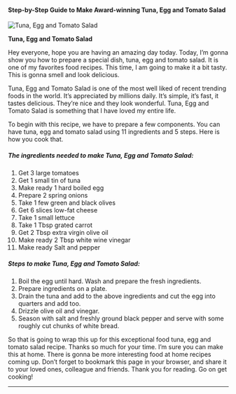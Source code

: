             

#### Step-by-Step Guide to Make Award-winning Tuna, Egg and Tomato Salad

![Tuna, Egg and Tomato Salad](https://img-global.cpcdn.com/recipes/2453100_e35aa6c07241edc8/751x532cq70/tuna-egg-and-tomato-salad-recipe-main-photo.jpg)

**Tuna, Egg and Tomato Salad**

Hey everyone, hope you are having an amazing day today. Today, I’m gonna show you how to prepare a special dish, tuna, egg and tomato salad. It is one of my favorites food recipes. This time, I am going to make it a bit tasty. This is gonna smell and look delicious.

Tuna, Egg and Tomato Salad is one of the most well liked of recent trending foods in the world. It’s appreciated by millions daily. It’s simple, it’s fast, it tastes delicious. They’re nice and they look wonderful. Tuna, Egg and Tomato Salad is something that I have loved my entire life.

To begin with this recipe, we have to prepare a few components. You can have tuna, egg and tomato salad using 11 ingredients and 5 steps. Here is how you cook that.

##### The ingredients needed to make Tuna, Egg and Tomato Salad:

1.  Get 3 large tomatoes
2.  Get 1 small tin of tuna
3.  Make ready 1 hard boiled egg
4.  Prepare 2 spring onions
5.  Take 1 few green and black olives
6.  Get 6 slices low-fat cheese
7.  Take 1 small lettuce
8.  Take 1 Tbsp grated carrot
9.  Get 2 Tbsp extra virgin olive oil
10.  Make ready 2 Tbsp white wine vinegar
11.  Make ready Salt and pepper

##### Steps to make Tuna, Egg and Tomato Salad:

1.  Boil the egg until hard. Wash and prepare the fresh ingredients.
2.  Prepare ingredients on a plate.
3.  Drain the tuna and add to the above ingredients and cut the egg into quarters and add too.
4.  Drizzle olive oil and vinegar.
5.  Season with salt and freshly ground black pepper and serve with some roughly cut chunks of white bread.

So that is going to wrap this up for this exceptional food tuna, egg and tomato salad recipe. Thanks so much for your time. I’m sure you can make this at home. There is gonna be more interesting food at home recipes coming up. Don’t forget to bookmark this page in your browser, and share it to your loved ones, colleague and friends. Thank you for reading. Go on get cooking!

* * *